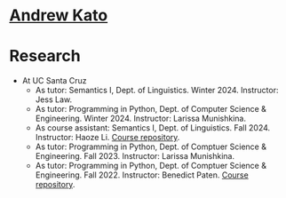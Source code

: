# [Andrew Kato](https://andrewmkato.github.io)

# Research

* At UC Santa Cruz
  * As tutor: Semantics I, Dept. of Linguistics. Winter 2024. Instructor: Jess Law.
  * As tutor: Programming in Python, Dept. of Computer Science & Engineering. Winter 2024. Instructor: Larissa Munishkina.
  * As course assistant: Semantics I, Dept. of Linguistics. Fall 2024. Instructor: Haoze Li. [Course repository](https://github.com/haozeli-ling/Semantics001/tree/main).
  * As tutor: Programming in Python, Dept. of Comptuer Science & Engineering. Fall 2023. Instructor: Larissa Munishkina.
  * As tutor: Programming in Python, Dept. of Comptuer Science & Engineering. Fall 2022. Instructor: Benedict Paten. [Course repository](https://github.com/benedictpaten/intro_python).